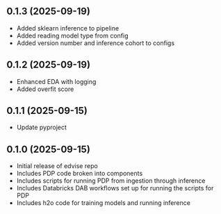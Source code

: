 ## 0.1.3 (2025-09-19)

- Added sklearn inference to pipeline
- Added reading model type from config
- Added version number and inference cohort to configs

## 0.1.2 (2025-09-19)

- Enhanced EDA with logging 
- Added overfit score

## 0.1.1 (2025-09-15)

- Update pyproject

## 0.1.0 (2025-09-15)

- Initial release of edvise repo 
- Includes PDP code broken into components
- Includes scripts for running PDP from ingestion through inference 
- Includes Databricks DAB workflows set up for running the scripts for PDP
- Includes h2o code for training models and running inference 
